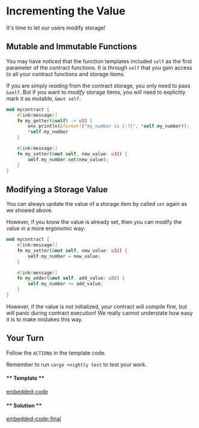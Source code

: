 Incrementing the Value
===

It's time to let our users modify storage!

## Mutable and Immutable Functions

You may have noticed that the function templates included `self` as the first parameter of the contract functions. It is through `self` that you gain access to all your contract functions and storage items.

If you are simply _reading_ from the contract storage, you only need to pass `&self`. But if you want to _modify_ storage items, you will need to explicitly mark it as mutable, `&mut self`.

```rust
mod mycontract {
    #[ink(message)]
    fn my_getter(&self) -> u32 {
        env.println(&format!("my_number is {:?}", *self.my_number));
        *self.my_number
    } 

    #[ink(message)]
    fn my_setter(&mut self, new_value: u32) {
        self.my_number.set(new_value);
    }
}
```

## Modifying a Storage Value

You can always update the value of a storage item by called `set` again as we showed above.

However, if you know the value is already set, then you can modify the value in a more ergonomic way:

```rust
mod mycontract {
    #[ink(message)]
    fn my_setter(&mut self, new_value: u32) {
        self.my_number = new_value;
    }

    #[ink(message)]
    fn my_adder(&mut self, add_value: u32) {
        self.my_number += add_value;
    }
}
```

However, if the value is not initialized, your contract will compile fine, but will panic during contract execution! We really cannot understate how easy it is to make mistakes this way.

## Your Turn

Follow the `ACTION`s in the template code.

Remember to run `cargo +nightly test` to test your work.

<!-- tabs:start -->

#### ** Template **

[embedded-code](./assets/1.4-template.rs ':include :type=code embed-template')

#### ** Solution **

[embedded-code-final](./assets/1.4-finished-code.rs ':include :type=code embed-final')

<!-- tabs:end -->

